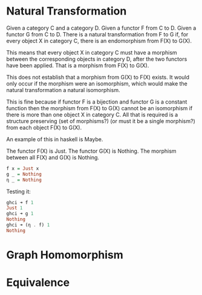 # Natural Transformation

Given a category C and a category D.
Given a functor F from C to D.
Given a functor G from C to D.
There is a natural transformation from F to G if, for every object X in category C, there is an endomorphism from F(X) to G(X).

This means that every object X in category C must have a morphism between the corresponding objects in category D, after the two functors have been applied. That is a morphism from F(X) to G(X).

This does not establish that a morphism from G(X) to F(X) exists. It would only occur if the morphism were an isomorphism, which would make the natural transformation a natural isomorphism.

This is fine because if functor F is a bijection and functor G is a constant function then the morphism from F(X) to G(X) cannot be an isomorphism if there is more than one object X in category C.
All that is required is a structure preserving (set of morphisms?) (or must it be a single morphism?) from each object F(X) to G(X).

An example of this in haskell is Maybe.

The functor F(X) is Just.
The functor G(X) is Nothing.
The morphism between all F(X) and G(X) is Nothing.

```haskell
f x = Just x
g _ = Nothing
η _ = Nothing
```

Testing it:

```haskell
ghci ➜ f 1
Just 1
ghci ➜ g 1
Nothing
ghci ➜ (η . f) 1
Nothing
```

# Graph Homomorphism

# Equivalence
